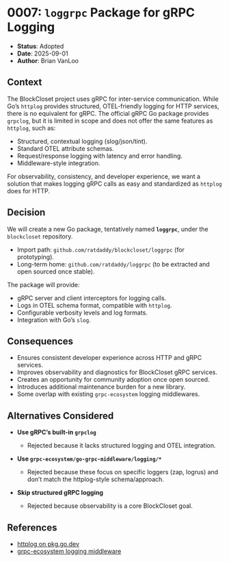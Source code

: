 # 0007: `loggrpc` Package for gRPC Logging

- **Status**: Adopted
- **Date**: 2025-09-01
- **Author**: Brian VanLoo

## Context

The BlockCloset project uses gRPC for inter-service communication. While Go’s `httplog` provides structured, OTEL-friendly logging for HTTP services, there is no equivalent for gRPC. The official gRPC Go package provides `grpclog`, but it is limited in scope and does not offer the same features as `httplog`, such as:

- Structured, contextual logging (slog/json/tint).
- Standard OTEL attribute schemas.
- Request/response logging with latency and error handling.
- Middleware-style integration.

For observability, consistency, and developer experience, we want a solution that makes logging gRPC calls as easy and standardized as `httplog` does for HTTP.

## Decision

We will create a new Go package, tentatively named **`loggrpc`**, under the `blockcloset` repository.
- Import path: `github.com/ratdaddy/blockcloset/loggrpc` (for prototyping).
- Long-term home: `github.com/ratdaddy/loggrpc` (to be extracted and open sourced once stable).

The package will provide:
- gRPC server and client interceptors for logging calls.
- Logs in OTEL schema format, compatible with `httplog`.
- Configurable verbosity levels and log formats.
- Integration with Go’s `slog`.

## Consequences

- Ensures consistent developer experience across HTTP and gRPC services.
- Improves observability and diagnostics for BlockCloset gRPC services.
- Creates an opportunity for community adoption once open sourced.
- Introduces additional maintenance burden for a new library.
- Some overlap with existing `grpc-ecosystem` logging middlewares.

## Alternatives Considered

- **Use gRPC’s built-in `grpclog`**
  - Rejected because it lacks structured logging and OTEL integration.

- **Use `grpc-ecosystem/go-grpc-middleware/logging/*`**
  - Rejected because these focus on specific loggers (zap, logrus) and don’t match the httplog-style schema/approach.

- **Skip structured gRPC logging**
  - Rejected because observability is a core BlockCloset goal.

## References

- [httplog on pkg.go.dev](https://pkg.go.dev/github.com/go-chi/httplog)
- [grpc-ecosystem logging middleware](https://github.com/grpc-ecosystem/go-grpc-middleware)
